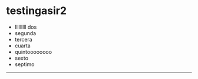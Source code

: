 # testingasir2

- lllllllll dos
- segunda
- tercera
- cuarta
- quintoooooooo
- sexto
- septimo

---
